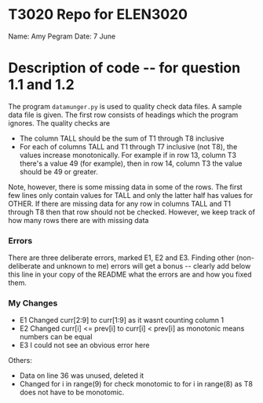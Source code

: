 
# T3020   Repo for ELEN3020

Name: Amy Pegram
Date: 7 June


# Description of code -- for question 1.1 and 1.2

The program `datamunger.py` is used to quality check data files. A
sample data file is given. The first row consists of headings which
the program ignores. The quality checks are

* The column TALL should be the sum of T1 through T8 inclusive
* For each of columns TALL and T1 through T7 inclusive (not T8),  the values increase monotonically. For example if in row 13, column T3 there's a value 49 (for example), then in row 14, column T3 the value should be 49 or greater.

Note, however, there is some missing data in some of the rows. The first few lines only contain values for TALL and only the latter half has values for OTHER.  If there are missing data for any row in columns TALL and T1 through T8 then that row should not be checked. However, we keep track of how many rows there are with missing data


### Errors

There are three deliberate errors, marked E1, E2 and E3. Finding other (non-deliberate and unknown to me)  errors will get a bonus -- clearly add below this line in your copy of the README what the errors are and how you fixed them.

### My Changes

* E1 Changed curr[2:9] to curr[1:9] as it wasnt counting column 1
* E2 Changed curr[i] <= prev[i] to curr[i] < prev[i] as monotonic means numbers can be equal
* E3 I could not see an obvious error here

Others:
* Data on line 36 was unused, deleted it
* Changed for i in range(9) for check monotomic to for i in range(8) as T8 does not have to be monotomic.
